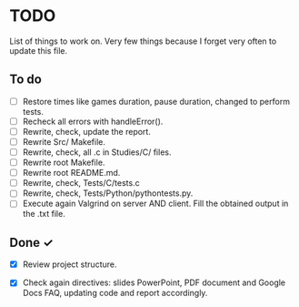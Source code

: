 # TODO

List of things to work on. Very few things because I forget very often to update this file.

## To do

- [ ] Restore times like games duration, pause duration, changed to perform tests.
- [ ] Recheck all errors with handleError().
- [ ] Rewrite, check, update the report.
- [ ] Rewrite Src/ Makefile.
- [ ] Rewrite, check, all .c in Studies/C/ files.
- [ ] Rewrite root Makefile.
- [ ] Rewrite root README.md.
- [ ] Rewrite, check, Tests/C/tests.c
- [ ] Rewrite, check, Tests/Python/pythontests.py.
- [ ] Execute again Valgrind on server AND client. Fill the obtained output in the .txt file.

## Done ✓

- [x] Review project structure.
- [x] Check again directives: slides PowerPoint, PDF document and Google Docs FAQ, updating code and report accordingly. 

